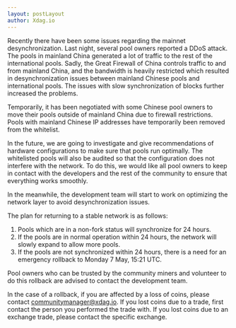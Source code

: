```yaml
---
layout: postLayout
author: Xdag.io
---
```


Recently there have been some issues regarding the mainnet desynchronization. Last night, several pool owners reported a DDoS attack. The pools in mainland China generated a lot of traffic to the rest of the international pools. Sadly, the Great Firewall of China controls traffic to and from mainland China, and the bandwidth is heavily restricted which resulted in desynchronization issues between mainland Chinese pools and international pools. The issues with slow synchronization of blocks further increased the problems.

Temporarily, it has been negotiated with some Chinese pool owners to move their pools outside of mainland China due to firewall restrictions. Pools with mainland Chinese IP addresses have temporarily been removed from the whitelist. 

In the future, we are going to investigate and give recommendations of hardware configurations to make sure that pools run optimally. The whitelisted pools will also be audited so that the configuration does not interfere with the network. To do this, we would like all pool owners to keep in contact with the developers and the rest of the community to ensure that everything works smoothly.

In the meanwhile, the development team will start to work on optimizing the network layer to avoid desynchronization issues. 

The plan for returning to a stable network is as follows:
1. Pools which are in a non-fork status will synchronize for 24 hours.
2. If the pools are in normal operation within 24 hours, the network will slowly expand to allow more pools. 
3. If the pools are not synchronized within 24 hours, there is a need for an emergency rollback to Monday 7 May, 15:21 UTC. 

Pool owners who can be trusted by the community miners and volunteer to do this rollback are advised to contact the development team. 

In the case of a rollback, if you are affected by a loss of coins, please contact communitymanager@xdag.io. If you lost coins due to a trade, first contact the person you performed the trade with. If you lost coins due to an exchange trade, please contact the specific exchange. 